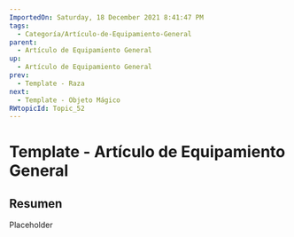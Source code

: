 ```yaml
---
ImportedOn: Saturday, 18 December 2021 8:41:47 PM
tags:
  - Categoría/Artículo-de-Equipamiento-General
parent:
  - Artículo de Equipamiento General
up:
  - Artículo de Equipamiento General
prev:
  - Template - Raza
next:
  - Template - Objeto Mágico
RWtopicId: Topic_52
---
```

# Template - Artículo de Equipamiento General
## Resumen
Placeholder

